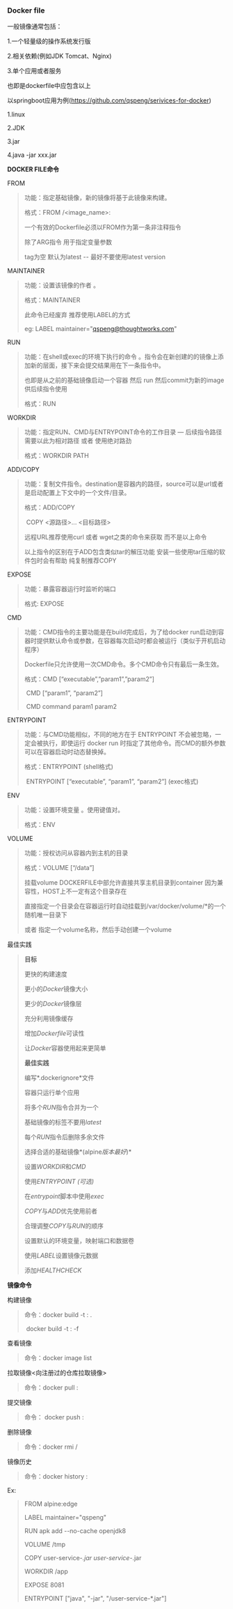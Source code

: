 ### Docker file

一般镜像通常包括：

1.一个轻量级的操作系统发行版

2.相关依赖(例如JDK Tomcat、Nginx)

3.单个应用或者服务

也即是dockerfile中应包含以上



以springboot应用为例(https://github.com/qspeng/serivices-for-docker)

1.linux

2.JDK

3.jar

4.java -jar xxx.jar



**DOCKER FILE命令**

FROM 

> 功能：指定基础镜像，新的镜像将基于此镜像来构建。 
>
> 格式：FROM <image name>/<image_name>:<tag>
>
> 一个有效的Dockerfile必须以FROM作为第一条非注释指令 
>
> 除了ARG指令 用于指定变量参数
>
> tag为空 默认为latest -- 最好不要使用latest version

MAINTAINER

>功能：设置该镜像的作者 。
>
>格式：MAINTAINER <author name> 
>
>此命令已经废弃  推荐使用LABEL的方式
>
>eg: LABEL maintainer="qspeng@thoughtworks.com"

RUN

>功能：在shell或exec的环境下执行的命令 。指令会在新创建的的镜像上添加新的层面，接下来会提交结果用在下一条指令中。
>
>也即是从之前的基础镜像启动一个容器 然后 run 然后commit为新的image供后续指令使用
>
>格式：RUN <command> 

WORKDIR

>功能：指定RUN、CMD与ENTRYPOINT命令的工作目录 — 后续指令路径需要以此为相对路径 或者 使用绝对路劲
>
>格式：WORKDIR PATH 

ADD/COPY

>功能：复制文件指令。destination是容器内的路径，source可以是url或者是启动配置上下文中的一个文件/目录。 
>
>格式：ADD/COPY <src> <destination> 
>
>​            COPY <源路径>... <目标路径>
>
>远程URL推荐使用curl 或者 wget之类的命令来获取 而不是以上命令
>
>以上指令的区别在于ADD包含类似tar的解压功能 安装一些使用tar压缩的软件包时会有帮助 纯复制推荐COPY

EXPOSE

>功能：暴露容器运行时监听的端口
>
>格式:   EXPOSE <port> 

CMD

>功能：CMD指令的主要功能是在build完成后，为了给docker run启动到容器时提供默认命令或参数，在容器每次启动时都会被运行（类似于开机启动程序）
>
>Dockerfile只允许使用一次CMD命令。多个CMD命令只有最后一条生效。
>
>格式：CMD [“executable”,”param1”,”param2”]
>
>​            CMD [“param1”, “param2”]
>
>​            CMD command param1 param2

ENTRYPOINT

>功能：与CMD功能相似，不同的地方在于 ENTRYPOINT 不会被忽略，一定会被执行，即使运行 docker run 时指定了其他命令。而CMD的额外参数可以在容器启动时动态替换掉。
>
>格式：ENTRYPOINT <command> (shell格式)
>
>​           ENTRYPOINT [“executable”, “param1”, “param2”] (exec格式)

ENV

>功能：设置环境变量 。使用键值对。
>
>格式：ENV <key> <value>

VOLUME

>功能：授权访问从容器内到主机的目录
>
>格式：VOLUME [“/data”]
>
>挂载volume DOCKERFILE中部允许直接共享主机目录到container 因为兼容性，HOST上不一定有这个目录存在
>
>直接指定一个目录会在容器运行时自动挂载到/var/docker/volume/*的一个随机唯一目录下
>
>或者 指定一个volume名称，然后手动创建一个volume

最佳实践

>**目标**
>
>更快的构建速度
>
>更小的*Docker*镜像大小
>
>更少的*Docker*镜像层
>
>充分利用镜像缓存
>
>增加*Dockerfile*可读性
>
>让*Docker*容器使用起来更简单
>
>
>
>**最佳实践**
>
>编写*.dockerignore*文件
>
>容器只运行单个应用
>
>将多个*RUN*指令合并为一个
>
>基础镜像的标签不要用*latest*
>
>每个*RUN*指令后删除多余文件
>
>选择合适的基础镜像*(alpine*版本最好*)*
>
>设置*WORKDIR*和*CMD*
>
>使用*ENTRYPOINT (*可选*)*
>
>在*entrypoint*脚本中使用*exec*
>
>*COPY*与*ADD*优先使用前者
>
>合理调整*COPY*与*RUN*的顺序
>
>设置默认的环境变量，映射端口和数据卷
>
>使用*LABEL*设置镜像元数据
>
>添加*HEALTHCHECK*

**镜像命令**

构建镜像

> 命令：docker build -t <imageName>:<tag>  .
>
> ​	    docker build -t <imageName>:<tag>  -f

查看镜像

> 命令：docker image list

拉取镜像<向注册过的仓库拉取镜像>

> 命令：docker pull <image>:<tag>

提交镜像

> 命令： docker push <image>:<tag>

删除镜像

> 命令：docker rmi <imageId>/<imageName>

镜像历史

> 命令：docker history <image>:<tag>



Ex:

>FROM alpine:edge
>
>LABEL maintainer="qspeng"
>
>RUN apk add --no-cache openjdk8
>
>VOLUME /tmp
>
>COPY  user-service-*.jar user-service-*.jar
>
>WORKDIR /app
>
>EXPOSE 8081
>
>ENTRYPOINT ["java", "-jar", "/user-service-*.jar"]

